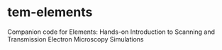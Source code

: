 # tem-elements
Companion code for Elements: Hands-on Introduction to Scanning and Transmission Electron Microscopy Simulations 
